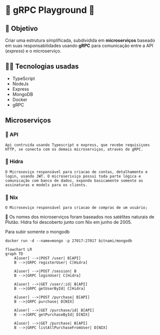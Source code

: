 # 🛝 gRPC Playground 🛝

## 🎯 Objetivo

Criar uma estrutura simplificada, subdividida em **microserviços** baseado em suas responsabilidades usando **gRPC** para comunicação entre a API (_express_) e o microserviço.

## 👨‍💻 Tecnologias usadas

- TypeScript
- NodeJs
- Express
- MongoDB
- Docker
- gRPC

## Microserviços

### 🐝 API

    Api contruida usando Typescript e express, que recebe requisiçoes HTTP, se conecta com os demais microserviços, através de gRPC.

### 🐝 Hidra

    O Microseviço responsável para criacao de contas, detalhamento e login, usando JWT. O microseriviço possui toda parte lógica e comunicação com banco de dados, expondo basicamente somente as assinaturas e models para os clients.

### 🐝 Nix

    O Microseviço responsável para criacao de compras de um usuário;

🔎 Os nomes dos microserviços foram baseados nos satélites naturais de Plutão. Hidra foi descoberto junto com Nix em junho de 2005.

Para subir somente o mongodb

```shell
docker run -d --name=mongo -p 27017:27017 bitnami/mongodb
```

```
flowchart LR
graph TD
    A[user] -->|POST /user| B[API]
    B -->|GRPC registerUser| C[Hidra]

    A[user] -->|POST /session| B
    B -->|GRPC loginUser| C[Hidra]

    A[user] -->|GET /user/:id| B[API]
    B -->|GRPC getUserById| C[Hidra]

    A[user] -->|POST /purchase| B[API]
    B -->|GRPC purchase| D[NIX]

    A[user] -->|GET /purchase/id| B[API]
    B -->|GRPC getPurchaseById| D[NIX]

    A[user] -->|GET /purchase| B[API]
    B -->|GRPC listAllPurchaseFromUser| D[NIX]
```
